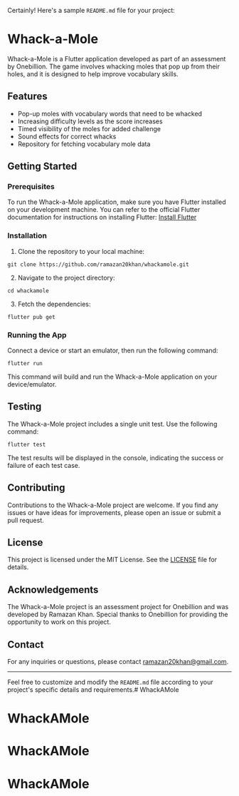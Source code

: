 Certainly! Here's a sample `README.md` file for your project:

# Whack-a-Mole

Whack-a-Mole is a Flutter application developed as part of an assessment by Onebillion. The game involves whacking moles that pop up from their holes, and it is designed to help improve vocabulary skills.

## Features

- Pop-up moles with vocabulary words that need to be whacked
- Increasing difficulty levels as the score increases
- Timed visibility of the moles for added challenge
- Sound effects for correct whacks
- Repository for fetching vocabulary mole data

## Getting Started

### Prerequisites

To run the Whack-a-Mole application, make sure you have Flutter installed on your development machine. You can refer to the official Flutter documentation for instructions on installing Flutter: [Install Flutter](https://flutter.dev/docs/get-started/install)

### Installation

1. Clone the repository to your local machine:

```
git clone https://github.com/ramazan20khan/whackamole.git
```

2. Navigate to the project directory: 

```
cd whackamole
```

3. Fetch the dependencies:

```
flutter pub get
```

### Running the App

Connect a device or start an emulator, then run the following command:

```
flutter run
```

This command will build and run the Whack-a-Mole application on your device/emulator.

## Testing

The Whack-a-Mole project includes a single unit test. Use the following command:

```
flutter test
```

The test results will be displayed in the console, indicating the success or failure of each test case.

## Contributing

Contributions to the Whack-a-Mole project are welcome. If you find any issues or have ideas for improvements, please open an issue or submit a pull request.

## License

This project is licensed under the MIT License. See the [LICENSE](LICENSE) file for details.

## Acknowledgements

The Whack-a-Mole project is an assessment project for Onebillion and was developed by Ramazan Khan. Special thanks to Onebillion for providing the opportunity to work on this project.

## Contact

For any inquiries or questions, please contact ramazan20khan@gmail.com.

---

Feel free to customize and modify the `README.md` file according to your project's specific details and requirements.# WhackAMole
# WhackAMole
# WhackAMole
# WhackAMole

